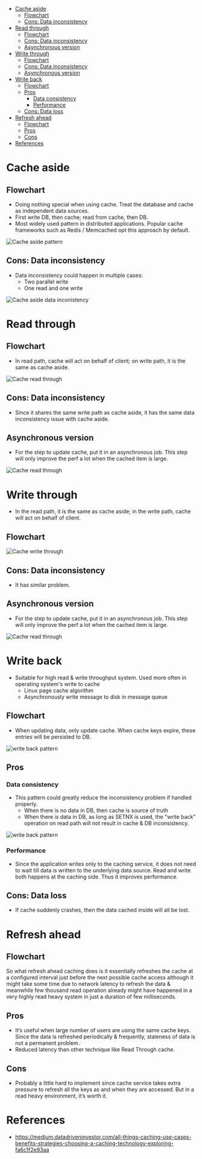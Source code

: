 - [Cache aside](#cache-aside)
  - [Flowchart](#flowchart)
  - [Cons: Data inconsistency](#cons-data-inconsistency)
- [Read through](#read-through)
  - [Flowchart](#flowchart-1)
  - [Cons: Data inconsistency](#cons-data-inconsistency-1)
  - [Asynchronous version](#asynchronous-version)
- [Write through](#write-through)
  - [Flowchart](#flowchart-2)
  - [Cons: Data inconsistency](#cons-data-inconsistency-2)
  - [Asynchronous version](#asynchronous-version-1)
- [Write back](#write-back)
  - [Flowchart](#flowchart-3)
  - [Pros](#pros)
    - [Data consistency](#data-consistency)
    - [Performance](#performance)
  - [Cons: Data loss](#cons-data-loss)
- [Refresh ahead](#refresh-ahead)
  - [Flowchart](#flowchart-4)
  - [Pros](#pros-1)
  - [Cons](#cons)
- [References](#references)

# Cache aside
## Flowchart
* Doing nothing special when using cache. Treat the database and cache as independent data sources. 
* First write DB, then cache; read from cache, then DB.  
* Most widely used pattern in distributed applications. Popular cache frameworks such as Redis / Memcached opt this approach by default. 

![Cache aside pattern](../.gitbook/assets/cache_cacheaside_pattern.png)

## Cons: Data inconsistency
* Data inconsistency could happen in multiple cases:
  * Two parallel write 
  * One read and one write

![Cache aside data inconistency](../.gitbook/assets/cache_cacheaside_cons.png)

# Read through

## Flowchart
* In read path, cache will act on behalf of client; on write path, it is the same as cache aside. 

![Cache read through](../.gitbook/assets/cache_readthrough.png)

## Cons: Data inconsistency
* Since it shares the same write path as cache aside, it has the same data inconsistency issue with cache aside. 

## Asynchronous version
* For the step to update cache, put it in an asynchronous job. This step will only improve the perf a lot when the cached item is large. 

![Cache read through](../.gitbook/assets/cache_readthrough_improve.png)

# Write through
* In the read path, it is the same as cache aside; in the write path, cache will act on behalf of client.

## Flowchart

![Cache write through](../.gitbook/assets/cache_writethrough.png)

## Cons: Data inconsistency
* It has similar problem.  

## Asynchronous version
* For the step to update cache, put it in an asynchronous job. This step will only improve the perf a lot when the cached item is large. 

![Cache read through](../.gitbook/assets/cache_writethrough_improve.png)

# Write back
* Suitable for high read & write throughput system. Used more often in operating system's write to cache
  * Linux page cache algorithm
  * Asynchronously write message to disk in message queue

## Flowchart
* When updating data, only update cache. When cache keys expire, these entries will be persisted to DB. 

![write back pattern](../.gitbook/assets/cache_write_back.png)

## Pros
### Data consistency
* This pattern could greatly reduce the inconsistency problem if handled properly. 
  * When there is no data in DB, then cache is source of truth
  * When there is data in DB, as long as SETNX is used, the "write back" operation on read path will not result in cache & DB inconsistency. 

![write back pattern](../.gitbook/assets/cache_write_back_consistency.png)

### Performance
* Since the application writes only to the caching service, it does not need to wait till data is written to the underlying data source. Read and write both happens at the caching side. Thus it improves performance.

## Cons: Data loss
* If cache suddenly crashes, then the data cached inside will all be lost. 

# Refresh ahead
## Flowchart
So what refresh ahead caching does is it essentially refreshes the cache at a configured interval just before the next possible cache access although it might take some time due to network latency to refresh the data & meanwhile few thousand read operation already might have happened in a very highly read heavy system in just a duration of few milliseconds.

## Pros
* It’s useful when large number of users are using the same cache keys. Since the data is refreshed periodically & frequently, staleness of data is not a permanent problem.
* Reduced latency than other technique like Read Through cache.

## Cons
* Probably a little hard to implement since cache service takes extra pressure to refresh all the keys as and when they are accessed. But in a read heavy environment, it’s worth it.

# References
* https://medium.datadriveninvestor.com/all-things-caching-use-cases-benefits-strategies-choosing-a-caching-technology-exploring-fa6c1f2e93aa